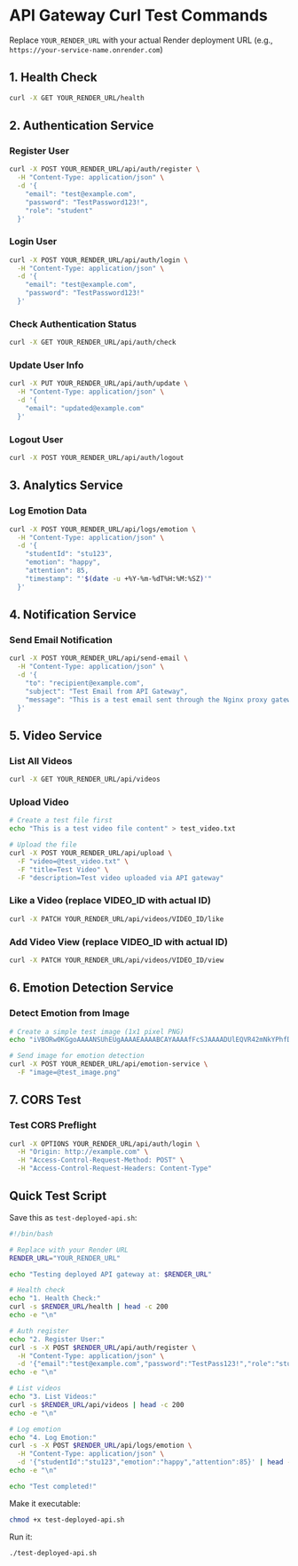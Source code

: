 # API Gateway Curl Test Commands

Replace `YOUR_RENDER_URL` with your actual Render deployment URL (e.g., `https://your-service-name.onrender.com`)

## 1. Health Check
```bash
curl -X GET YOUR_RENDER_URL/health
```

## 2. Authentication Service

### Register User
```bash
curl -X POST YOUR_RENDER_URL/api/auth/register \
  -H "Content-Type: application/json" \
  -d '{
    "email": "test@example.com",
    "password": "TestPassword123!",
    "role": "student"
  }'
```

### Login User
```bash
curl -X POST YOUR_RENDER_URL/api/auth/login \
  -H "Content-Type: application/json" \
  -d '{
    "email": "test@example.com",
    "password": "TestPassword123!"
  }'
```

### Check Authentication Status
```bash
curl -X GET YOUR_RENDER_URL/api/auth/check
```

### Update User Info
```bash
curl -X PUT YOUR_RENDER_URL/api/auth/update \
  -H "Content-Type: application/json" \
  -d '{
    "email": "updated@example.com"
  }'
```

### Logout User
```bash
curl -X POST YOUR_RENDER_URL/api/auth/logout
```

## 3. Analytics Service

### Log Emotion Data
```bash
curl -X POST YOUR_RENDER_URL/api/logs/emotion \
  -H "Content-Type: application/json" \
  -d '{
    "studentId": "stu123",
    "emotion": "happy",
    "attention": 85,
    "timestamp": "'$(date -u +%Y-%m-%dT%H:%M:%SZ)'"
  }'
```

## 4. Notification Service

### Send Email Notification
```bash
curl -X POST YOUR_RENDER_URL/api/send-email \
  -H "Content-Type: application/json" \
  -d '{
    "to": "recipient@example.com",
    "subject": "Test Email from API Gateway",
    "message": "This is a test email sent through the Nginx proxy gateway."
  }'
```

## 5. Video Service

### List All Videos
```bash
curl -X GET YOUR_RENDER_URL/api/videos
```

### Upload Video
```bash
# Create a test file first
echo "This is a test video file content" > test_video.txt

# Upload the file
curl -X POST YOUR_RENDER_URL/api/upload \
  -F "video=@test_video.txt" \
  -F "title=Test Video" \
  -F "description=Test video uploaded via API gateway"
```

### Like a Video (replace VIDEO_ID with actual ID)
```bash
curl -X PATCH YOUR_RENDER_URL/api/videos/VIDEO_ID/like
```

### Add Video View (replace VIDEO_ID with actual ID)
```bash
curl -X PATCH YOUR_RENDER_URL/api/videos/VIDEO_ID/view
```

## 6. Emotion Detection Service

### Detect Emotion from Image
```bash
# Create a simple test image (1x1 pixel PNG)
echo "iVBORw0KGgoAAAANSUhEUgAAAAEAAAABCAYAAAAfFcSJAAAADUlEQVR42mNkYPhfDwAChAGAWA0evQAAAABJRU5ErkJggg==" | base64 -d > test_image.png

# Send image for emotion detection
curl -X POST YOUR_RENDER_URL/api/emotion-service \
  -F "image=@test_image.png"
```

## 7. CORS Test

### Test CORS Preflight
```bash
curl -X OPTIONS YOUR_RENDER_URL/api/auth/login \
  -H "Origin: http://example.com" \
  -H "Access-Control-Request-Method: POST" \
  -H "Access-Control-Request-Headers: Content-Type"
```

## Quick Test Script

Save this as `test-deployed-api.sh`:

```bash
#!/bin/bash

# Replace with your Render URL
RENDER_URL="YOUR_RENDER_URL"

echo "Testing deployed API gateway at: $RENDER_URL"

# Health check
echo "1. Health Check:"
curl -s $RENDER_URL/health | head -c 200
echo -e "\n"

# Auth register
echo "2. Register User:"
curl -s -X POST $RENDER_URL/api/auth/register \
  -H "Content-Type: application/json" \
  -d '{"email":"test@example.com","password":"TestPass123!","role":"student"}' | head -c 200
echo -e "\n"

# List videos
echo "3. List Videos:"
curl -s $RENDER_URL/api/videos | head -c 200
echo -e "\n"

# Log emotion
echo "4. Log Emotion:"
curl -s -X POST $RENDER_URL/api/logs/emotion \
  -H "Content-Type: application/json" \
  -d '{"studentId":"stu123","emotion":"happy","attention":85}' | head -c 200
echo -e "\n"

echo "Test completed!"
```

Make it executable:
```bash
chmod +x test-deployed-api.sh
```

Run it:
```bash
./test-deployed-api.sh
```